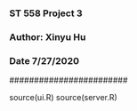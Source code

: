 ### ST 558 Project 3 ###
### Author: Xinyu Hu ###
### Date 7/27/2020   ###
########################

source(ui.R)
source(server.R)

